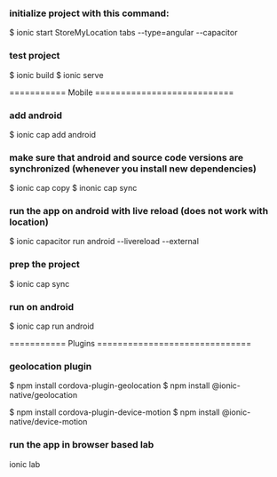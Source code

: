  ### initialize project with this command: 
 $ ionic start StoreMyLocation tabs --type=angular --capacitor

 ### test project
 $ ionic build
 $ ionic serve


=========== Mobile ===========================
 ### add android 
 $ ionic cap add android

 ### make sure that android and source code versions are synchronized (whenever you install new dependencies)
 $ ionic cap copy
 $ inonic cap sync

 ### run the app on android with live reload (does not work with location)
$ ionic capacitor run android --livereload --external

### prep the project
$ ionic cap sync

### run on android
$ ionic cap run android


=========== Plugins ==============================
### geolocation plugin
$ npm install cordova-plugin-geolocation
$ npm install @ionic-native/geolocation

$ npm install cordova-plugin-device-motion
$ npm install @ionic-native/device-motion


### run the app in browser based lab
ionic lab